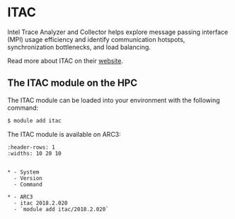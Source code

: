 # ITAC

Intel Trace Analyzer and Collector helps explore message passing interface (MPI) usage efficiency and identify communication hotspots, synchronization bottlenecks, and load balancing.



Read more about ITAC on their [website](https://www.intel.com/content/www/us/en/develop/documentation/get-started-with-itac/top/get-started-with-itac-for-oneapi-on-linux.html).





## The ITAC module on the HPC

The ITAC module can be loaded into your environment with the following command:

```bash
$ module add itac
```

The ITAC module is available on ARC3:

```{list-table}
:header-rows: 1
:widths: 10 20 10


* - System
  - Version
  - Command

* - ARC3
  - itac 2018.2.020
  - `module add itac/2018.2.020`

```